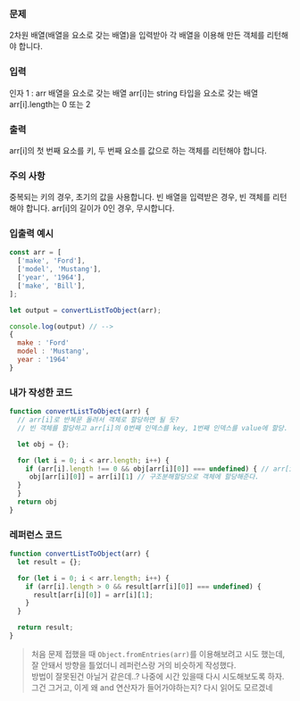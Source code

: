 ### 문제
2차원 배열(배열을 요소로 갖는 배열)을 입력받아 각 배열을 이용해 만든 객체를 리턴해야 합니다.

### 입력
인자 1 : arr
배열을 요소로 갖는 배열
arr[i]는 string 타입을 요소로 갖는 배열
arr[i].length는 0 또는 2

### 출력
arr[i]의 첫 번째 요소를 키, 두 번째 요소를 값으로 하는 객체를 리턴해야 합니다.

### 주의 사항
중복되는 키의 경우, 초기의 값을 사용합니다.
빈 배열을 입력받은 경우, 빈 객체를 리턴해야 합니다.
arr[i]의 길이가 0인 경우, 무시합니다.

### 입출력 예시
```js
const arr = [
  ['make', 'Ford'],
  ['model', 'Mustang'],
  ['year', '1964'],
  ['make', 'Bill'],
];

let output = convertListToObject(arr);

console.log(output) // -->
{
  make : 'Ford'
  model : 'Mustang',
  year : '1964'
}
```

### 내가 작성한 코드
```js
function convertListToObject(arr) {
  // arr[i]로 반복문 돌려서 객체로 할당하면 될 듯?
  // 빈 객체를 할당하고 arr[i]의 0번째 인덱스를 key, 1번째 인덱스를 value에 할당.

  let obj = {};

  for (let i = 0; i < arr.length; i++) {
    if (arr[i].length !== 0 && obj[arr[i][0]] === undefined) { // arr[i]가 빈 배열일때는 무시 근데 왜 and연산자? or 아니고?
     obj[arr[i][0]] = arr[i][1] // 구조분해할당으로 객체에 할당해준다.
  }
  }
  return obj
}
```

### 레퍼런스 코드
```js
function convertListToObject(arr) {
  let result = {};

  for (let i = 0; i < arr.length; i++) {
    if (arr[i].length > 0 && result[arr[i][0]] === undefined) {
      result[arr[i][0]] = arr[i][1];
    }
  }

  return result;
}
```

> 처음 문제 접했을 때 `Object.fromEntries(arr)`를 이용해보려고 시도 했는데, 잘 안돼서 방향을 틀었더니 레퍼런스랑 거의 비슷하게 작성했다. <br>
방법이 잘못된건 아닐거 같은데..? 나중에 시간 있을때 다시 시도해보도록 하자.<br>
그건 그거고, 이게 왜 and 연산자가 들어가야하는지? 다시 읽어도 모르겠네